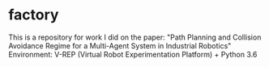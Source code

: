 # factory
This is a repository for work I did on the paper: "Path Planning and Collision Avoidance Regime for a Multi-Agent System in Industrial Robotics"
Environment: V-REP (Virtual Robot Experimentation Platform) + Python 3.6
